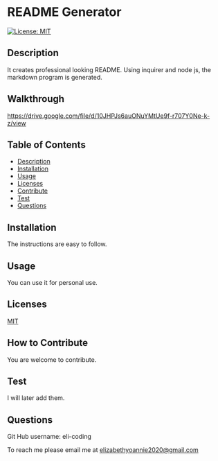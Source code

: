 # README Generator

  [![License: MIT](https://img.shields.io/badge/License-MIT-yellow.svg)](https://opensource.org/licenses/MIT)
        
## Description
It creates professional looking README. Using inquirer and node js, the markdown program is generated. 

## Walkthrough
https://drive.google.com/file/d/10JHPJs6auONuYMtUe9f-r707Y0Ne-k-z/view

## Table of Contents
* [Description](#description)
* [Installation](#installation)
* [Usage](#usage)
* [Licenses](#licenses)
* [Contribute](#contribute)
* [Test](#test)
* [Questions](#questions)


## Installation

The instructions are easy to follow. 

## Usage

You can use it for personal use. 

## Licenses

[MIT](https://choosealicense.com/licenses/mit/)

## How to Contribute

You are welcome to contribute. 

## Test
I will later add them. 

## Questions
 
Git Hub username:
eli-coding

To reach me please email me at elizabethyoannie2020@gmail.com 



